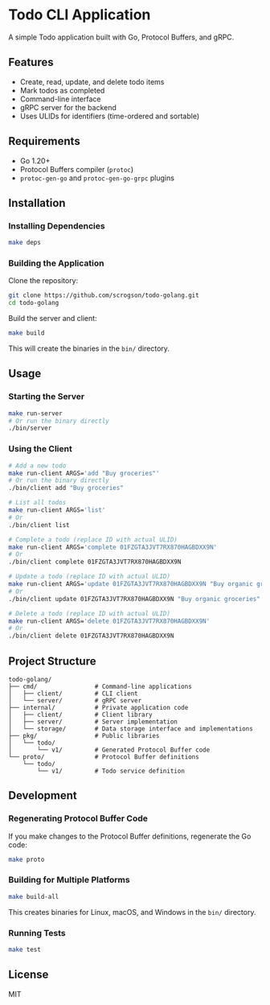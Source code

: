 # Todo CLI Application

A simple Todo application built with Go, Protocol Buffers, and gRPC.

## Features

- Create, read, update, and delete todo items
- Mark todos as completed
- Command-line interface
- gRPC server for the backend
- Uses ULIDs for identifiers (time-ordered and sortable)

## Requirements

- Go 1.20+
- Protocol Buffers compiler (`protoc`)
- `protoc-gen-go` and `protoc-gen-go-grpc` plugins

## Installation

### Installing Dependencies

```bash
make deps
```

### Building the Application

Clone the repository:

```bash
git clone https://github.com/scrogson/todo-golang.git
cd todo-golang
```

Build the server and client:

```bash
make build
```

This will create the binaries in the `bin/` directory.

## Usage

### Starting the Server

```bash
make run-server
# Or run the binary directly
./bin/server
```

### Using the Client

```bash
# Add a new todo
make run-client ARGS='add "Buy groceries"'
# Or run the binary directly
./bin/client add "Buy groceries"

# List all todos
make run-client ARGS='list'
# Or
./bin/client list

# Complete a todo (replace ID with actual ULID)
make run-client ARGS='complete 01FZGTA3JVT7RX870HAGBDXX9N'
# Or
./bin/client complete 01FZGTA3JVT7RX870HAGBDXX9N

# Update a todo (replace ID with actual ULID)
make run-client ARGS='update 01FZGTA3JVT7RX870HAGBDXX9N "Buy organic groceries"'
# Or
./bin/client update 01FZGTA3JVT7RX870HAGBDXX9N "Buy organic groceries"

# Delete a todo (replace ID with actual ULID)
make run-client ARGS='delete 01FZGTA3JVT7RX870HAGBDXX9N'
# Or
./bin/client delete 01FZGTA3JVT7RX870HAGBDXX9N
```

## Project Structure

```
todo-golang/
├── cmd/                # Command-line applications
│   ├── client/         # CLI client
│   └── server/         # gRPC server
├── internal/           # Private application code
│   ├── client/         # Client library
│   ├── server/         # Server implementation
│   └── storage/        # Data storage interface and implementations
├── pkg/                # Public libraries
│   └── todo/
│       └── v1/         # Generated Protocol Buffer code
└── proto/              # Protocol Buffer definitions
    └── todo/
        └── v1/         # Todo service definition
```

## Development

### Regenerating Protocol Buffer Code

If you make changes to the Protocol Buffer definitions, regenerate the Go code:

```bash
make proto
```

### Building for Multiple Platforms

```bash
make build-all
```

This creates binaries for Linux, macOS, and Windows in the `bin/` directory.

### Running Tests

```bash
make test
```

## License

MIT
